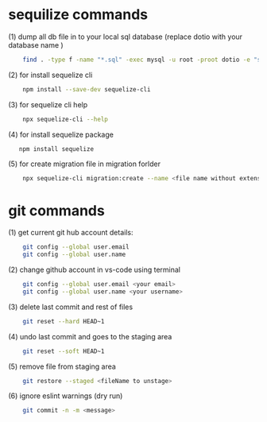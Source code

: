 # sequilize commands

(1) dump all db file in to your local sql database (replace dotio with your database name )
```sh
    find . -type f -name "*.sql" -exec mysql -u root -proot dotio -e "source {}" \;
```

(2) for install sequelize cli
```sh
    npm install --save-dev sequelize-cli
```

(3) for sequelize cli help 
```sh
    npx sequelize-cli --help
```

 (4) for install sequelize package
 ```sh
    npm install sequelize 
 ```

(5) for create migration file in migration forlder
```sh
    npx sequelize-cli migration:create --name <file name without extension>
```

# git commands

(1) get current git hub account details:
```sh
    git config --global user.email
    git config --global user.name
```
(2) change github account in vs-code using terminal
```sh
    git config --global user.email <your email>
    git config --global user.name <your username>
```
(3) delete last commit and rest of files
```sh
    git reset --hard HEAD~1
```

(4) undo last commit and goes to the staging area
```sh
    git reset --soft HEAD~1
```
(5) remove file from staging area 
```sh
    git restore --staged <fileName to unstage>
```
(6) ignore eslint warnings (dry run) 
```sh
    git commit -n -m <message>
```
